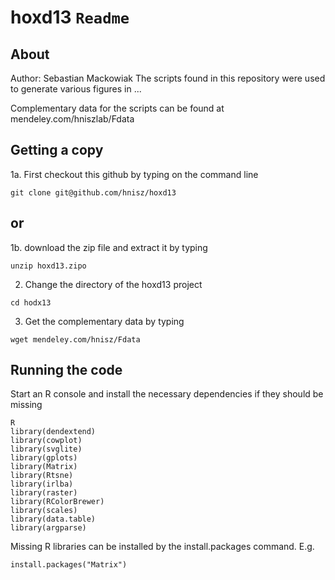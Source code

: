 # hoxd13 `Readme`

## About 

Author: Sebastian Mackowiak 
The scripts found in this repository were used to generate
various figures in ... 

Complementary data for the scripts can be found at
mendeley.com/hniszlab/Fdata

## Getting a copy 

1a. First checkout this github by typing on the command line

```
git clone git@github.com/hnisz/hoxd13
```

## or

1b. download the zip file and extract it by typing
``` 
unzip hoxd13.zipo
```

2. Change the directory of the hoxd13 project
```
cd hodx13
```

3. Get the complementary data by typing
```
wget mendeley.com/hnisz/Fdata
```

## Running the code
Start an R console and install the necessary dependencies if they should be missing
```
R
library(dendextend)
library(cowplot)
library(svglite)
library(gplots)
library(Matrix)
library(Rtsne)
library(irlba)
library(raster)
library(RColorBrewer)
library(scales)
library(data.table)
library(argparse)
```
Missing R libraries can be installed by the install.packages command.
E.g.
```
install.packages("Matrix")
```
